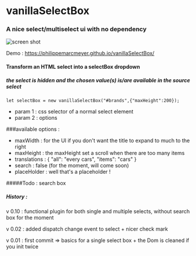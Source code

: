 # vanillaSelectBox
### A nice select/multiselect ui with no dependency

![screen shot](https://raw.githubusercontent.com/PhilippeMarcMeyer/vanillaSelectBox/master/vanillaSelectBox.png)

Demo : https://philippemarcmeyer.github.io/vanillaSelectBox/

#### Transform an HTML select into a selectBox dropdown
##### the select is hidden and the chosen value(s) is/are available in the source select

```
let selectBox = new vanillaSelectBox("#brands",{"maxHeight":200});
```
* param 1 : css selector of a normal select element
* param 2 : options 

###available options : 
* maxWidth : for the UI if you don't want the title to expand to much to the right
* maxHeight : the maxHeight set a scroll when there are too many items 
* translations : { "all": "every cars", "items": "cars" }
* search : false (for the moment, will come soon)
* placeHolder : well that's a placeholder !

#####Todo : search box

##### History :
v 0.10 : functional plugin for both single and multiple selects, without search box for the moment

v 0.02 : added dispatch change event to select + nicer check mark

v 0.01 : first commit => basics for a single select box + the Dom is cleaned if you init twice
